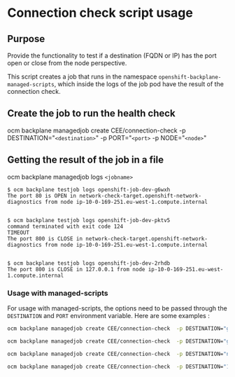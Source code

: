 # Connection check script usage

## Purpose

Provide the functionality to test if a destination (FQDN or IP) has the port open or close from the node perspective.

This script creates a job that runs in the namespace `openshift-backplane-managed-scripts`, which inside the logs of the job pod have the result of the connection check.


## Create the job to run the health check
ocm backplane managedjob create CEE/connection-check -p DESTINATION="`<destination>`" -p PORT="`<port>` -p NODE="`<node>`"

## Getting the result of the job in a file
ocm backplane managedjob logs `<jobname>`
  
```
$ ocm backplane testjob logs openshift-job-dev-g6wxh
The port 80 is OPEN in network-check-target.openshift-network-diagnostics from node ip-10-0-169-251.eu-west-1.compute.internal


$ ocm backplane testjob logs openshift-job-dev-pktv5
command terminated with exit code 124
TIMEOUT
The port 800 is CLOSE in network-check-target.openshift-network-diagnostics from node ip-10-0-169-251.eu-west-1.compute.internal


$ ocm backplane testjob logs openshift-job-dev-2rhdb
The port 800 is CLOSE in 127.0.0.1 from node ip-10-0-169-251.eu-west-1.compute.internal

```

### Usage with managed-scripts

For usage with managed-scripts, the options need to be passed through the `DESTINATION` and `PORT` environment variable. Here are some examples : 

```bash
ocm backplane managedjob create CEE/connection-check  -p DESTINATION="google.com" -p PORT="4433"

ocm backplane managedjob create CEE/connection-check  -p DESTINATION="google.com" -p PORT="443"

ocm backplane managedjob create CEE/connection-check  -p DESTINATION="network-check-target.openshift-network-diagnostics" -p PORT="80"

ocm backplane managedjob create CEE/connection-check  -p DESTINATION="127.0.0.1" -p PORT="800" -p NODE=ip-10-0-169-251.eu-west-1.compute.internal

```
